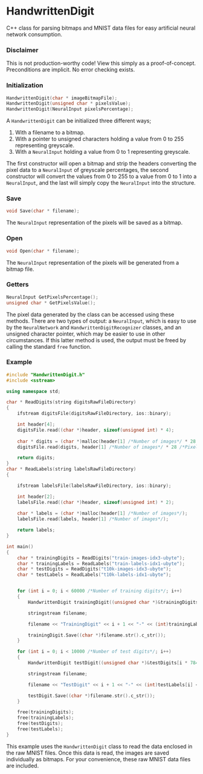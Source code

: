 # HandwrittenDigit
C++ class for parsing bitmaps and MNIST data files for easy artificial neural network consumption.

### Disclaimer
This is not production-worthy code! View this simply as a proof-of-concept. Preconditions are implicit. No error checking exists.

### Initialization
```C++
HandwrittenDigit(char * imageBitmapFile);
HandwrittenDigit(unsigned char * pixelsValue);
HandwrittenDigit(NeuralInput pixelsPercentage);
```
A `HandwrittenDigit` can be initialized three different ways;

 1. With a filename to a bitmap.
 2. With a pointer to unsigned characters holding a value from 0 to 255 representing greyscale.
 3. With a `NeuralInput` holding a value from 0 to 1 representing greyscale.

The first constructor will open a bitmap and strip the headers converting the pixel data to a `NeuralInput` of greyscale percentages, the second constructor will convert the values from 0 to 255 to a value from 0 to 1 into a `NeuralInput`, and the last will simply copy the `NeuralInput` into the structure.

### Save
```C++
void Save(char * filename);
```
The `NeuralInput` representation of the pixels will be saved as a bitmap.

### Open
```C++
void Open(char * filename);
```
The `NeuralInput` representation of the pixels will be generated from a bitmap file.

### Getters
```C++
NeuralInput GetPixelsPercentage();
unsigned char * GetPixelsValue();
```
The pixel data generated by the class can be accessed using these methods. There are two types of output: a `NeuralInput`, which is easy to use by the `NeuralNetwork` and `HandwrittenDigitRecognizer` classes, and an unsigned character pointer, which may be easier to use in other circumstances. If this latter method is used, the output must be freed by calling the standard `free` function.

### Example
```C++
#include "HandwrittenDigit.h"
#include <sstream>

using namespace std;

char * ReadDigits(string digitsRawFileDirectory)
{
	ifstream digitsFile(digitsRawFileDirectory, ios::binary);

	int header[4];
	digitsFile.read((char *)header, sizeof(unsigned int) * 4);
	
	char * digits = (char *)malloc(header[1] /*Number of images*/ * 28 /*Pixel width*/ * 28 /*Pixel height*/);
	digitsFile.read(digits, header[1] /*Number of images*/ * 28 /*Pixel width*/ * 28 /*Pixel height*/);

	return digits;
}
char * ReadLabels(string labelsRawFileDirectory)
{

	ifstream labelsFile(labelsRawFileDirectory, ios::binary);

	int header[2];
	labelsFile.read((char *)header, sizeof(unsigned int) * 2);
	
	char * labels = (char *)malloc(header[1] /*Number of images*/);
	labelsFile.read(labels, header[1] /*Number of images*/);

	return labels;
}

int main()
{
	char * trainingDigits = ReadDigits("train-images-idx3-ubyte");
	char * trainingLabels = ReadLabels("train-labels-idx1-ubyte"); 
	char * testDigits = ReadDigits("t10k-images-idx3-ubyte"); 
	char * testLabels = ReadLabels("t10k-labels-idx1-ubyte");


	for (int i = 0; i < 60000 /*Number of training digits*/; i++)
	{
		HandwrittenDigit trainingDigit((unsigned char *)&trainingDigits[i * 784]);

		stringstream filename;

		filename << "TrainingDigit" << i + 1 << "-" << (int)trainingLabels[i] << ".bmp";

		trainingDigit.Save((char *)filename.str().c_str());
	}

	for (int i = 0; i < 10000 /*Number of test digits*/; i++)
	{
		HandwrittenDigit testDigit((unsigned char *)&testDigits[i * 784]);

		stringstream filename;

		filename << "TestDigit" << i + 1 << "-" << (int)testLabels[i] << ".bmp";

		testDigit.Save((char *)filename.str().c_str());
	}

	free(trainingDigits);
	free(trainingLabels);
	free(testDigits);
	free(testLabels);
}
```
This example uses the `HandwrittenDigit` class to read the data enclosed in the raw MNIST files. Once this data is read, the images are saved individually as bitmaps. For your convenience, these raw MNIST data files are included.
